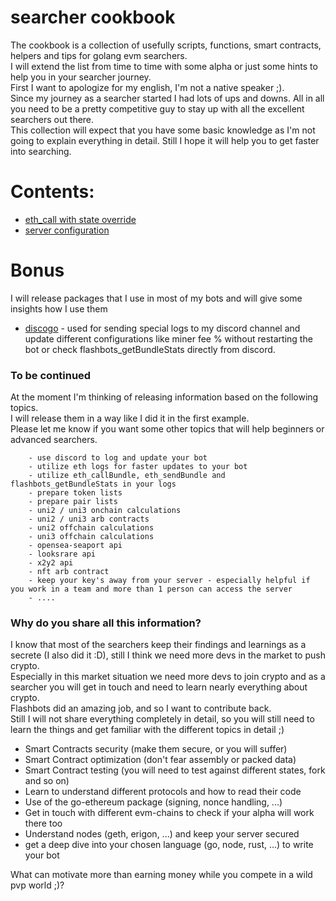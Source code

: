 # searcher cookbook
The cookbook is a collection of usefully scripts, functions, smart contracts, helpers and tips for golang evm searchers.  
I will extend the list from time to time with some alpha or just some hints to help you in your searcher journey.  
First I want to apologize for my english, I'm not a native speaker ;).  
Since my journey as a searcher started I had lots of ups and downs. 
All in all you need to be a pretty competitive guy to stay up with all the excellent searchers out there.  
This collection will expect that you have some basic knowledge as I'm not going to explain everything in detail. Still I hope it will help you to get faster into searching.

# Contents:
- [eth_call with state override](eth_call-state-override/README.md)
- [server configuration](server-configuration/README.md)

# Bonus
I will release packages that I use in most of my bots and will give some insights how I use them
- [discogo](https://github.com/tripolious/discogo) - used for sending special logs to my discord channel and update different configurations like miner fee % without restarting the bot or check flashbots_getBundleStats directly from discord.    


### To be continued
At the moment I'm thinking of releasing information based on the following topics.  
I will release them in a way like I did it in the first example.  
Please let me know if you want some other topics that will help beginners or advanced searchers.
```
    - use discord to log and update your bot
    - utilize eth logs for faster updates to your bot    
    - utilize eth_callBundle, eth_sendBundle and flashbots_getBundleStats in your logs  
    - prepare token lists
    - prepare pair lists
    - uni2 / uni3 onchain calculations
    - uni2 / uni3 arb contracts
    - uni2 offchain calculations
    - uni3 offchain calculations
    - opensea-seaport api
    - looksrare api
    - x2y2 api
    - nft arb contract
    - keep your key's away from your server - especially helpful if you work in a team and more than 1 person can access the server
    - ....
```

### Why do you share all this information?
I know that most of the searchers keep their findings and learnings as a secrete (I also did it :D), still I think we need more devs in the market to push crypto.    
Especially in this market situation we need more devs to join crypto and as a searcher you will get in touch and need to learn nearly everything about crypto.  
Flashbots did an amazing job, and so I want to contribute back.  
Still I will not share everything completely in detail, so you will still need to learn the things and get familiar with the different topics in detail ;)

- Smart Contracts security (make them secure, or you will suffer)
- Smart Contract optimization (don't fear assembly or packed data)
- Smart Contract testing (you will need to test against different states, fork and so on)
- Learn to understand different protocols and how to read their code
- Use of the go-ethereum package (signing, nonce handling, ...)
- Get in touch with different evm-chains to check if your alpha will work there too
- Understand nodes (geth, erigon, ...) and keep your server secured
- get a deep dive into your chosen language (go, node, rust, ...) to write your bot

What can motivate more than earning money while you compete in a wild pvp world ;)?
